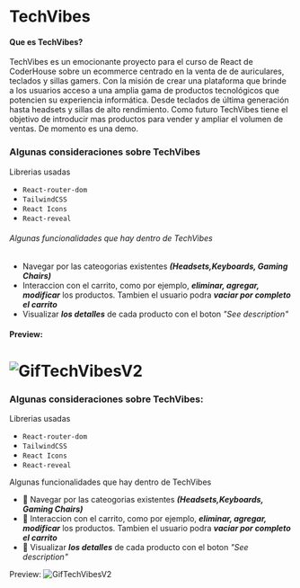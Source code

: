 # TechVibes

#### Que es TechVibes?
TechVibes es un emocionante proyecto para el curso de React de CoderHouse sobre un ecommerce centrado en la venta de de auriculares, teclados y sillas gamers. Con la misión de crear una plataforma que brinde a los usuarios acceso a una amplia gama de productos tecnológicos que potencien su experiencia informática. Desde teclados de última generación hasta headsets y sillas de alto rendimiento.
Como futuro TechVibes tiene el objetivo de introducir mas productos para vender y ampliar el volumen de ventas. De momento es una demo.


### Algunas consideraciones sobre TechVibes
 Librerias usadas
*   `React-router-dom`
*   `TailwindCSS`
*   `React Icons`
*   `React-reveal`

###### Algunas funcionalidades que hay dentro de TechVibes
* Navegar por las cateogorias existentes _**(Headsets,Keyboards, Gaming Chairs)**_
* Interaccion con el carrito, como por ejemplo, _**eliminar, agregar, modificar**_ los productos. Tambien el usuario podra _**vaciar por completo el carrito**_
* Visualizar _**los detalles**_ de cada producto con el boton _"See description"_

#### Preview:
![GifTechVibesV2](https://github.com/mateoBodiniARG/TechVibes/assets/83024999/ed8158b7-1f99-4a36-b65f-d9d78c13c723)
=======


### Algunas consideraciones sobre TechVibes:

 Librerias usadas
*   `React-router-dom`
*   `TailwindCSS`
*   `React Icons`
*   `React-reveal`

 Algunas funcionalidades que hay dentro de TechVibes
* 🔎 Navegar por las cateogorias existentes _**(Headsets,Keyboards, Gaming Chairs)**_
* 🛒 Interaccion con el carrito, como por ejemplo, _**eliminar, agregar, modificar**_ los productos. Tambien el usuario podra _**vaciar por completo el carrito**_
* 📖 Visualizar _**los detalles**_ de cada producto con el boton _"See description"_

 Preview:
![GifTechVibesV2](https://github.com/mateoBodiniARG/TechVibes/assets/83024999/ed8158b7-1f99-4a36-b65f-d9d78c13c723)

